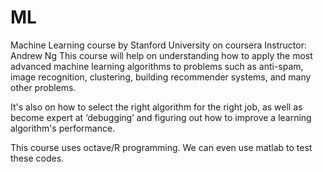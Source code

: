 # ML
Machine Learning course by Stanford University on coursera
Instructor: Andrew Ng
This course will help on understanding how to apply the most advanced machine learning algorithms to problems such as anti-spam, image recognition, clustering,
building recommender systems, and many other problems. 

It's also on how to select the right algorithm for the right job, as well as become expert at ‘debugging’ and figuring out how to improve a learning algorithm's performance.

This course uses octave/R programming. We can even use matlab to test these codes.
